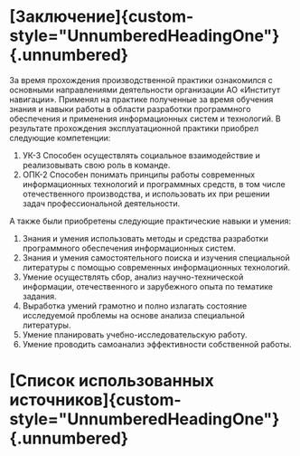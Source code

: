 
# [Заключение]{custom-style="UnnumberedHeadingOne"} {.unnumbered}

За время прохождения производственной практики ознакомился с основными направлениями деятельности организации
АО «Институт навигации». Применял на практике полученные за время обучения знания и навыки работы в области разработки программного обеспечения и применения информационных систем и технологий.
В результате прохождения эксплуатационной практики приобрел следующие компетенции:

1. УК-3 Способен осуществлять социальное взаимодействие и реализовывать свою роль в команде.
2. ОПК-2 Способен понимать принципы работы современных информационных технологий и программных средств, в том числе отечественного производства, и использовать их при решении задач профессиональной деятельности.

А также были приобретены следующие практические навыки и умения:

1. Знания и умения использовать методы и средства разработки программного обеспечения информационных систем.
2. Знания и умения самостоятельного поиска и изучения специальной литературы с помощью современных информационных технологий.
3. Умение осуществлять сбор, анализ научно-технической информации, отечественного и зарубежного опыта по тематике задания.
4. Выработка умений грамотно и полно излагать состояние исследуемой проблемы на основе анализа специальной литературы.
5. Умение планировать учебно-исследовательскую работу.
6. Умение проводить самоанализ эффективности собственной работы.

# [Список использованных источников]{custom-style="UnnumberedHeadingOne"} {.unnumbered}

<div id="refs" class="references" custom-style="ReferenceItem">
</div>
